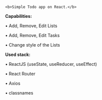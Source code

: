                                                                         <b>Simple Todo app on React.</b>


<b>Capabilities:</b> 

• Add, Remove, Edit Lists

• Add, Remove, Edit Tasks

• Change style of the Lists


<b>Used stack:</b>

•	ReactJS (useState, useReducer, useEffect) 

•	React Router

•	Axios

•	classnames

